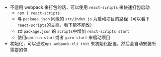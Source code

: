 - 不适用 webpack 来打包的话，可以使用 `react-scripts` 来快速打包启动
  - `npm i react-scripts`
  - 与 `package.json` 同级的 `src/index.js` 为启动项目的路径（可以看下 `react-scripts`的文档，看下能不能改）
  - zd `package.json` 的 `scripts`中增加 `react-scripts start`
  - 使用`npm run start`或者 `yarn start` 来启动项目  
- 初始化，可以通过`npx webpack-cli init` 来初始化配置，然后会自动安装所需要的包